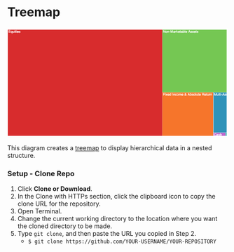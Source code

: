 #  Treemap

![](treemap.png)

This diagram creates a [treemap](https://en.wikipedia.org/wiki/Treemapping) to display hierarchical data in a nested structure.

### Setup - Clone Repo

1. Click **Clone or Download**.
2. In the Clone with HTTPs section, click the clipboard icon to copy the clone URL for the repository.
3. Open Terminal.
4. Change the current working directory to the location where you want the cloned directory to be made.
5. Type `git clone`, and then paste the URL you copied in Step 2.
	* `$ git clone https://github.com/YOUR-USERNAME/YOUR-REPOSITORY`

